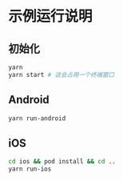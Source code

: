 # 示例运行说明

## 初始化
```bash
yarn
yarn start # 这会占用一个终端窗口
```

## Android
```bash
yarn run-android
```

## iOS
```bash
cd ios && pod install && cd ..
yarn run-ios
```